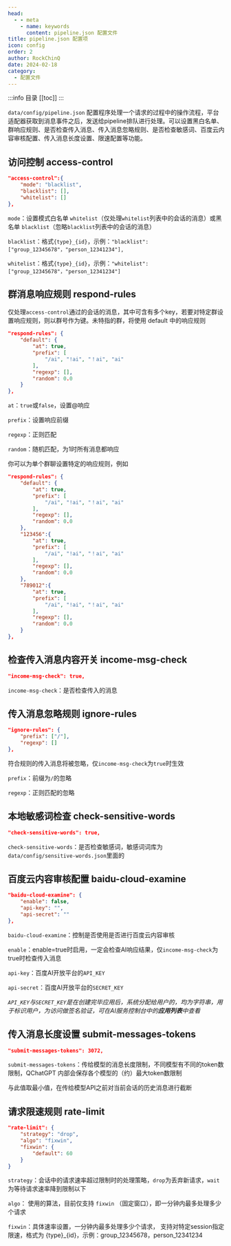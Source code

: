 ```yaml
---
head:
  - - meta
    - name: keywords
      content: pipeline.json 配置文件
title: pipeline.json 配置项
icon: config
order: 2
author: RockChinQ
date: 2024-02-18
category:
  - 配置文件
---
```


:::info 目录
[[toc]]
:::

`data/config/pipeline.json` 配置程序处理一个请求的过程中的操作流程，平台适配器获取到消息事件之后，发送给pipeline排队进行处理。可以设置黑白名单、群响应规则、是否检查传入消息、传入消息忽略规则、是否检查敏感词、百度云内容审核配置、传入消息长度设置、限速配置等功能。


## 访问控制 access-control

```json
"access-control":{
    "mode": "blacklist",
    "blacklist": [],
    "whitelist": []
},
```

`mode`：设置模式白名单 `whitelist`（仅处理`whitelist`列表中的会话的消息）或黑名单 `blacklist`（忽略`blacklist`列表中的会话的消息）

`blacklist`：格式`{type}_{id}`，示例：`"blacklist": ["group_12345678"，"person_12341234"],`

`whitelist`：格式`{type}_{id}`，示例：`"whitelist": ["group_12345678"，"person_12341234"]`


## 群消息响应规则 respond-rules

仅处理`access-control`通过的会话的消息，其中可含有多个key，若要对特定群设置响应规则，则以群号作为键。未特指的群，将使用 default 中的响应规则

```json
"respond-rules": {
    "default": {
        "at": true,
        "prefix": [
            "/ai", "!ai", "！ai", "ai"
        ],
        "regexp": [],
        "random": 0.0
    }
},
```

`at`：`true`或`false`，设置@响应

`prefix`：设置响应前缀

`regexp`：正则匹配

`random`：随机匹配，为1时所有消息都响应

你可以为单个群聊设置特定的响应规则，例如

```json
"respond-rules": {
    "default": {
        "at": true,
        "prefix": [
            "/ai", "!ai", "！ai", "ai"
        ],
        "regexp": [],
        "random": 0.0
    },
    "123456":{
        "at": true,
        "prefix": [
            "/ai", "!ai", "！ai", "ai"
        ],
        "regexp": [],
        "random": 0.0
    },
    "789012":{
        "at": true,
        "prefix": [
            "/ai", "!ai", "！ai", "ai"
        ],
        "regexp": [],
        "random": 0.0
    }
},
```

## 检查传入消息内容开关 income-msg-check

```json
"income-msg-check": true,
```

`income-msg-check`：是否检查传入的消息

## 传入消息忽略规则 ignore-rules

```json
"ignore-rules": {
    "prefix": ["/"],
    "regexp": []
},
```

符合规则的传入消息将被忽略，仅`income-msg-check`为`true`时生效

`prefix`：前缀为`/`的忽略

`regexp`：正则匹配的忽略

## 本地敏感词检查 check-sensitive-words

```json
"check-sensitive-words": true,
```

`check-sensitive-words`：是否检查敏感词，敏感词词库为`data/config/sensitive-words.json`里面的

## 百度云内容审核配置 baidu-cloud-examine

```json
"baidu-cloud-examine": {
    "enable": false,
    "api-key": "",
    "api-secret": ""
},
```

`baidu-cloud-examine`：控制是否使用是否进行百度云内容审核

`enable`：enable=true时启用，一定会检查AI响应结果，仅`income-msg-check`为true时检查传入消息

`api-key`：百度AI开放平台的`API_KEY`

`api-secret`：百度AI开放平台的`SECRET_KEY`

*`API_KEY`与`SECRET_KEY`是在创建完毕应用后，系统分配给用户的，均为字符串，用于标识用户，为访问做签名验证，可在AI服务控制台中的**应用列表**中查看*

## 传入消息长度设置 submit-messages-tokens

```json
"submit-messages-tokens": 3072,
```

`submit-messages-tokens`：传给模型的消息长度限制，不同模型有不同的token数限制，QChatGPT 内部会保存各个模型的（约）最大token数限制

   与此值取最小值，在传给模型API之前对当前会话的历史消息进行截断

## 请求限速规则 rate-limit

```json
"rate-limit": {
    "strategy": "drop",
    "algo": "fixwin",
    "fixwin": {
        "default": 60
    }
}
```

`strategy`：会话中的请求速率超过限制时的处理策略，`drop`为丢弃新请求，`wait`为等待请求速率降到限制以下

`algo`： 使用的算法，目前仅支持 `fixwin` （固定窗口），即一分钟内最多处理多少个请求

`fixwin`：具体速率设置，一分钟内最多处理多少个请求， 支持对特定session指定限速，格式为 {type}_{id}，示例：group_12345678，person_12341234
